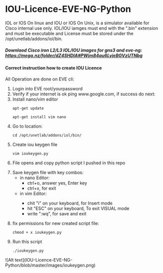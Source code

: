 # IOU-Licence-EVE-NG-Python
IOL or IOS On linux and IOU or IOS On Unix, is a simulator available for Cisco internal use only. 
IOL/IOU iamges must end with the ".bin" extension and must be executable and License must be 
stored under the /opt/unetlab/addons/iol/bin.
##### Downlaod Cisco iron L2/L3 IOL/IOU images for gns3 and eve-ng: https://mega.nz/folder/dZ4SHDIA#PWjm84au6LyjeBGVzUTNbg 
#### Correct instruction how to create IOU Licence <br />
All Operation are done on EVE cli: 
<br />
<ol>
<li>Login into EVE root/yourpassword</li>
<li>Verify if your internet is ok ping www.google.com, if success do next:</li>
<li>Install nano/vim editor
   <p><code>apt-get update</code></p>
   <p><code>apt-get install vim nano</code></p>
</li>   
<li>Go to location:
   <p><code>cd /opt/unetlab/addons/iol/bin/</code></p>
</li>
<li>Create iou keygen file
   <p><code>vim ioukeygen.py</code></p>
</li>   
<li>File opens and copy python script I pushed in this repo </li>
   <p></p>
<li>Save keygen file with key combos:
  	<ul>
    <li>in nano Editor:
        <ul>
            <li>ctrl+o, answer yes, Enter key </li>
            <li>ctrl+x, for exit</li>
        </ul>
    </li>
    <li>in vim Editor:</li>
  		<ul>
            <li>chit "i" on your keyboard, for Insert mode  </li>
            <li>hit "ESC" on your keyboard, To exit VISUAL mode</li>
          	<li>write ":wq", for save and exit </li>
        </ul>
</ul>
</li>
   <p></p>
<li> fix permissions for new created script file:
   <p><code>chmod + x ioukeygen.py</code></p>
</li>
<li>Run this script
   <p><code>./ioukeygen.py</code></p>
</li>
   
</ol>
![Alt text](IOU-Licence-EVE-NG-Python/blob/master/images/ioukeygen.png)
